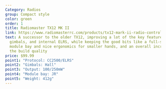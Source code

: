 ```yaml
---
Category: Radios
group: Compact style
color: green
order: 1
title: Radiomaster TX12 MK II
link: https://www.radiomasterrc.com/products/tx12-mark-ii-radio-controller?variant=44128450642151
text: A successor to the older TX12, improving a lot of the key features. Better
  gimbals, and internal ELRS, while keeping the good bits like a full-size
  module bay and nice ergonomics for smaller hands, and an overall increase in
  the build quality
price: $99.99
point1: "Protocol: CC2500/ELRS"
point2: "Gimbals: Hall"
point3: "Output: 100/250mW"
point4: "Module bay: JR"
point5: "Weight: 412g"
---
```


